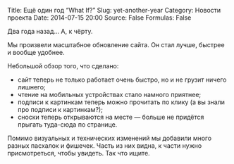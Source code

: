 Title: Ещё один год “What If?”
Slug: yet-another-year
Category: Новости проекта
Date: 2014-07-15 20:00
Source: False
Formulas: False

Два года назад… А, к чёрту.

Мы произвели масштабное обновление сайта. Он стал лучше, быстрее и вообще удобнее.

Небольшой обзор того, что сделано:

* сайт теперь не только работает очень быстро, но и не грузит ничего лишнего;
* чтение на мобильных устройствах стало намного приятнее;
* подписи к картинкам теперь можно прочитать по клику (а вы знали про подписи к картинкам?);
* сноски теперь открываются на месте — больше не придётся прыгать туда-сюда по странице.

Помимо визуальных и технических изменений мы добавили много разных пасхалок и фишечек. Часть из них видна, к части нужно присмотреться, чтобы увидеть. Так что ищите.
